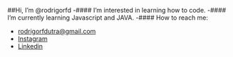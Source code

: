 ##Hi, I’m @rodrigorfd
-#### I’m interested in learning how to code.
-#### I’m currently learning  Javascript and JAVA.
-#### How to reach me: 
- rodrigorfdutra@gmail.com
- [Instagram](https://www.instagram.com/rodrigo.rfd/)
- [Linkedin](https://www.linkedin.com/in/rodrigo-francisco-a32183211/)

<!---
rodrigorfd/rodrigorfd is a ✨ special ✨ repository because its `README.md` (this file) appears on your GitHub profile.
You can click the Preview link to take a look at your changes.
--->
